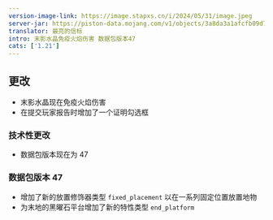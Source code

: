 ```yaml
---
version-image-link: https://image.stapxs.cn/i/2024/05/31/image.jpeg
server-jar: https://piston-data.mojang.com/v1/objects/3a8da3a1afcfb09d701fa17e405d09cd0c635748/server.jar
translator: 最亮的信标
intro: 末影水晶免疫火焰伤害 数据包版本47
cats: ['1.21']
---
```

## 更改
* 末影水晶现在免疫火焰伤害
* 在提交玩家报告时增加了一个证明勾选框

### 技术性更改
* 数据包版本现在为 47

### 数据包版本 47
* 增加了新的放置修饰器类型 `fixed_placement` 以在一系列固定位置放置地物
* 为末地的黑曜石平台增加了新的特性类型 `end_platform`
